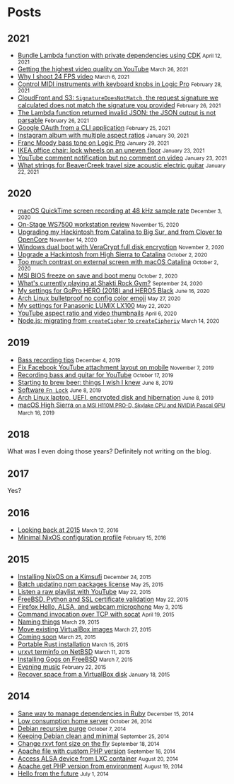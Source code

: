 # Posts

<div class="links posts">

## 2021

* [Bundle Lambda function with private dependencies using CDK](2021/04/bundle-lambda-function-with-private-dependencies-using-cdk.md) <small>April 12, 2021</small>
* [Getting the highest video quality on YouTube](2021/03/getting-the-highest-video-quality-on-youtube.md) <small>March 26, 2021</small>
* [Why I shoot 24 FPS video](2021/03/why-i-shoot-24-fps-video.md) <small>March 6, 2021</small>
* [Control MIDI instruments with keyboard knobs in Logic Pro](2021/02/control-midi-instruments-keyboard-knobs-logic-pro.md) <small>February 28, 2021</small>
* [CloudFront and S3: `SignatureDoesNotMatch`, the request signature we calculated does not match the signature you provided](2021/02/cloudfront-s3-signature-does-not-match.md) <small>February 26, 2021</small>
* [The Lambda function returned invalid JSON: the JSON output is not parsable](2021/02/lambda-json-output-not-parsable.md) <small>February 26, 2021</small>
* [Google OAuth from a CLI application](2021/02/google-oauth-from-cli-application.md) <small>February 25, 2021</small>
* [Instagram album with multiple aspect ratios](2021/01/instagram-album-with-multiple-aspect-ratios.md) <small>January 30, 2021</small>
* [Franc Moody bass tone on Logic Pro](2021/01/franc-moody-bass-tone-logic-pro.md) <small>January 29, 2021</small>
* [IKEA office chair: lock wheels on an uneven floor](2021/01/ikea-office-chair-lock-wheels-uneven-floor.md) <small>January 23, 2021</small>
* [YouTube comment notification but no comment on video](2021/01/youtube-comment-notification-but-no-comment-on-video.md) <small>January 23, 2021</small>
* [What strings for BeaverCreek travel size acoustic electric guitar](2021/01/what-strings-for-beavercreek-travel-size-acoustic-electric-guitar.md) <small>January 22, 2021</small>

## 2020

* [macOS QuickTime screen recording at 48 kHz sample rate](2020/12/macos-quicktime-screen-recording-48-khz-sample-rate.md) <small>December 3, 2020</small>
* [On-Stage WS7500 workstation review](2020/11/on-stage-ws7500-workstation-review.md) <small>November 15, 2020</small>
* [Upgrading my Hackintosh from Catalina to Big Sur, and from Clover to OpenCore](2020/11/upgrading-hackintosh-catalina-big-sur-clover-opencore.md) <small>November 14, 2020</small>
* [Windows dual boot with VeraCrypt full disk encryption](2020/11/windows-dual-boot-veracrypt-full-disk-encryption.md) <small>November 2, 2020</small>
* [Upgrade a Hackintosh from High Sierra to Catalina](2020/10/upgrade-hackintosh-high-sierra-catalina.md) <small>October 2, 2020</small>
* [Too much contrast on external screen with macOS Catalina](2020/10/too-much-contrast-external-screen-macos-catalina.md) <small>October 2, 2020</small>
* [MSI BIOS freeze on save and boot menu](2020/10/msi-bios-freeze-on-save-and-boot-menu.md) <small>October 2, 2020</small>
* [What's currently playing at Shakti Rock Gym?](2020/09/what-s-currently-playing-at-shakti-rock-gym.md) <small>September 24, 2020</small>
* [My settings for GoPro HERO (2018) and HERO5 Black](2020/06/my-settings-for-gopro-hero-2018-and-hero5-black.md) <small>June 16, 2020</small>
* [Arch Linux bulletproof no config color emoji](2020/05/arch-linux-bulletproof-no-config-color-emoji.md) <small>May 27, 2020</small>
* [My settings for Panasonic LUMIX LX100](2020/05/my-settings-for-panasonic-lumix-lx100.md) <small>May 22, 2020</small>
* [YouTube aspect ratio and video thumbnails](2020/04/youtube-aspect-ratio-and-video-thumbnails.md) <small>April 6, 2020</small>
* [Node.js: migrating from `createCipher` to `createCipheriv`](2020/03/nodejs-migrating-createcipher-createcipheriv.md) <small>March 14, 2020</small>

## 2019

* [Bass recording tips](2019/12/bass-recording-tips.md) <small>December 4, 2019</small>
* [Fix Facebook YouTube attachment layout on mobile](2019/11/fix-facebook-youtube-attachment-layout-mobile.md) <small>November 7, 2019</small>
* [Recording bass and guitar for YouTube](2019/10/recording-bass-and-guitar-for-youtube.md) <small>October 17, 2019</small>
* [Starting to brew beer: things I wish I knew](2019/06/starting-to-brew-beer-things-i-wish-i-knew.md) <small>June 8, 2019</small>
* [Software `Fn Lock`](2019/06/software-fn-lock.md) <small>June 8, 2019</small>
* [Arch Linux laptop, UEFI, encrypted disk and hibernation](2019/06/arch-linux-laptop-uefi-encrypted-disk-hibernation.md) <small>June 8, 2019</small>
* [macOS High Sierra <small>on a MSI H110M PRO-D, Skylake CPU and NVIDIA Pascal GPU</small>](2019/03/macos-high-sierra-msi-h110m-pro-d-skylake-nvidia-pascal.md) <small>March 16, 2019</small>

## 2018

What was I even doing those years? Definitely not writing on the blog.

## 2017

Yes?

## 2016

* [Looking back at 2015](2016/03/looking-back-at-2015.md) <small>March 12, 2016</small>
* [Minimal NixOS configuration profile](2016/02/minimal-nixos-configuration-profile.md) <small>February 15, 2016</small>

## 2015

* [Installing NixOS on a Kimsufi](2015/12/installing-nixos-on-a-kimsufi.md) <small>December 24, 2015</small>
* [Batch updating npm packages license](2015/05/batch-updating-npm-packages-license.md) <small>May 25, 2015</small>
* [Listen a raw playlist with YouTube](2015/05/listen-a-raw-playlist-with-youtube.md) <small>May 22, 2015</small>
* [FreeBSD, Python and SSL certificate validation](2015/05/freebsd-python-and-ssl-certificate-validation.md) <small>May 22, 2015</small>
* [Firefox Hello, ALSA, and webcam microphone](2015/05/firefox-hello-alsa-and-webcam-microphone.md) <small>May 3, 2015</small>
* [Command invocation over TCP with socat](2015/04/command-invocation-over-tcp-with-socat.md) <small>April 19, 2015</small>
* [Naming things](2015/03/naming-things.md) <small>March 29, 2015</small>
* [Move existing VirtualBox images](2015/03/move-existing-virtualbox-images.md) <small>March 27, 2015</small>
* [Coming soon](2015/03/coming-soon.md) <small>March 25, 2015</small>
* [Portable Rust installation](2015/03/portable-rust-installation.md) <small>March 15, 2015</small>
* [urxvt terminfo on NetBSD](2015/03/urxvt-terminfo-on-netbsd.md) <small>March 11, 2015</small>
* [Installing Gogs on FreeBSD](2015/03/installing-gogs-on-freebsd.md) <small>March 7, 2015</small>
* [Evening music](2015/02/evening-music.md) <small>February 22, 2015</small>
* [Recover space from a VirtualBox disk](2015/01/recover-space-from-a-virtualbox-disk.md) <small>January 18, 2015</small>

## 2014

* [Sane way to manage dependencies in Ruby](2014/12/sane-way-to-manage-dependencies-in-ruby.md) <small>December 15, 2014</small>
* [Low consumption home server](2014/10/low-consumption-home-server.md) <small>October 26, 2014</small>
* [Debian recursive purge](2014/10/debian-recursive-purge.md) <small>October 7, 2014</small>
* [Keeping Debian clean and minimal](2014/09/keeping-debian-clean-and-minimal.md) <small>September 25, 2014</small>
* [Change rxvt font size on the fly](2014/09/change-rxvt-font-size-on-the-fly.md) <small>September 18, 2014</small>
* [Apache file with custom PHP version](2014/09/apache-file-with-custom-php-version.md) <small>September 16, 2014</small>
* [Access ALSA device from LXC container](2014/08/access-alsa-device-from-lxc-container.md) <small>August 20, 2014</small>
* [Apache get PHP version from environment](2014/08/apache-get-php-version-from-environment.md) <small>August 19, 2014</small>
* [Hello from the future](2014/07/hello-from-the-future.md) <small>July 1, 2014</small>

</div>
